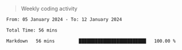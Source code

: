 > Weekly coding activity
<!--START_SECTION:waka-->

```txt
From: 05 January 2024 - To: 12 January 2024

Total Time: 56 mins

Markdown   56 mins         █████████████████████████   100.00 %
```

<!--END_SECTION:waka-->
